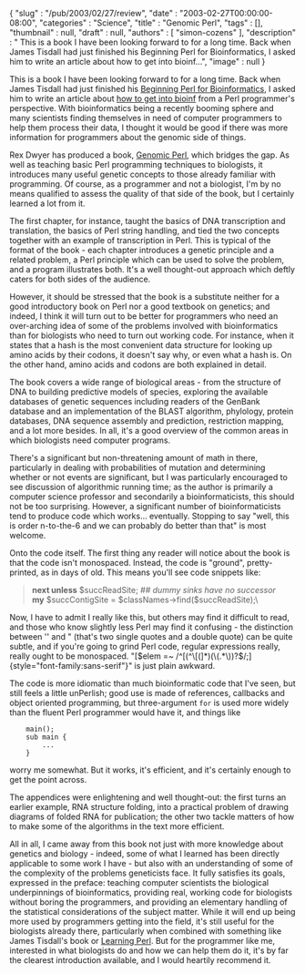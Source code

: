 {
   "slug" : "/pub/2003/02/27/review",
   "date" : "2003-02-27T00:00:00-08:00",
   "categories" : "Science",
   "title" : "Genomic Perl",
   "tags" : [],
   "thumbnail" : null,
   "draft" : null,
   "authors" : [
      "simon-cozens"
   ],
   "description" : " This is a book I have been looking forward to for a long time. Back when James Tisdall had just finished his Beginning Perl for Bioinformatics, I asked him to write an article about how to get into bioinf...",
   "image" : null
}





This is a book I have been looking forward to for a long time. Back when
James Tisdall had just finished his [Beginning Perl for
Bioinformatics](http://www.oreilly.com/catalog/begperlbio/), I asked him
to write an article about [how to get into
bioinf](/pub/a/2002/01/02/bioinf.html) from a Perl programmer's
perspective. With bioinformatics being a recently booming sphere and
many scientists finding themselves in need of computer programmers to
help them process their data, I thought it would be good if there was
more information for programmers about the genomic side of things.

Rex Dwyer has produced a book, [Genomic
Perl](http://books.cambridge.org/052180177X.htm), which bridges the gap.
As well as teaching basic Perl programming techniques to biologists, it
introduces many useful genetic concepts to those already familiar with
programming. Of course, as a programmer and not a biologist, I'm by no
means qualified to assess the quality of that side of the book, but I
certainly learned a lot from it.

The first chapter, for instance, taught the basics of DNA transcription
and translation, the basics of Perl string handling, and tied the two
concepts together with an example of transcription in Perl. This is
typical of the format of the book - each chapter introduces a genetic
principle and a related problem, a Perl principle which can be used to
solve the problem, and a program illustrates both. It's a well
thought-out approach which deftly caters for both sides of the audience.

However, it should be stressed that the book is a substitute neither for
a good introductory book on Perl nor a good textbook on genetics; and
indeed, I think it will turn out to be better for programmers who need
an over-arching idea of some of the problems involved with
bioinformatics than for biologists who need to turn out working code.
For instance, when it states that a hash is the most convenient data
structure for looking up amino acids by their codons, it doesn't say
why, or even what a hash is. On the other hand, amino acids and codons
are both explained in detail.

The book covers a wide range of biological areas - from the structure of
DNA to building predictive models of species, exploring the available
databases of genetic sequences including readers of the GenBank database
and an implementation of the BLAST algorithm, phylology, protein
databases, DNA sequence assembly and prediction, restriction mapping,
and a lot more besides. In all, it's a good overview of the common areas
in which biologists need computer programs.

There's a significant but non-threatening amount of math in there,
particularly in dealing with probabilities of mutation and determining
whether or not events are significant, but I was particularly encouraged
to see discussion of algorithmic running time; as the author is
primarily a computer science professor and secondarily a
bioinformaticists, this should not be too surprising. However, a
significant number of bioinformaticists tend to produce code which
works... eventually. Stopping to say "well, this is order n-to-the-6 and
we can probably do better than that" is most welcome.

Onto the code itself. The first thing any reader will notice about the
book is that the code isn't monospaced. Instead, the code is "ground",
pretty-printed, as in days of old. This means you'll see code snippets
like:

> **next unless** \$succReadSite; *\#\# dummy sinks have no successor*\
> **my** \$succContigSite = \$classNames-&gt;find(\$succReadSite);\

Now, I have to admit I really like this, but others may find it
difficult to read, and those who know slightly less Perl may find it
confusing - the distinction between '' and " (that's two single quotes
and a double quote) can be quite subtle, and if you're going to grind
Perl code, regular expressions really, really ought to be monospaced.
"[\$elem =\~
/\^\[(\^\\\[(\]\*)(\\(.\*\\))?\$/;]{style="font-family:sans-serif"}" is
just plain awkward.

The code is more idiomatic than much bioinformatic code that I've seen,
but still feels a little unPerlish; good use is made of references,
callbacks and object oriented programming, but three-argument `for` is
used more widely than the fluent Perl programmer would have it, and
things like

        main();
        sub main {
            ...
        }

worry me somewhat. But it works, it's efficient, and it's certainly
enough to get the point across.

The appendices were enlightening and well thought-out: the first turns
an earlier example, RNA structure folding, into a practical problem of
drawing diagrams of folded RNA for publication; the other two tackle
matters of how to make some of the algorithms in the text more
efficient.

All in all, I came away from this book not just with more knowledge
about genetics and biology - indeed, some of what I learned has been
directly applicable to some work I have - but also with an understanding
of some of the complexity of the problems geneticists face. It fully
satisfies its goals, expressed in the preface: teaching computer
scientists the biological underpinnings of bioinformatics, providing
real, working code for biologists without boring the programmers, and
providing an elementary handling of the statistical considerations of
the subject matter. While it will end up being more used by programmers
getting into the field, it's still useful for the biologists already
there, particularly when combined with something like James Tisdall's
book or [Learning Perl](http://www.oreilly.com/catalog/lperl3). But for
the programmer like me, interested in what biologists do and how we can
help them do it, it's by far the clearest introduction available, and I
would heartily recommend it.


